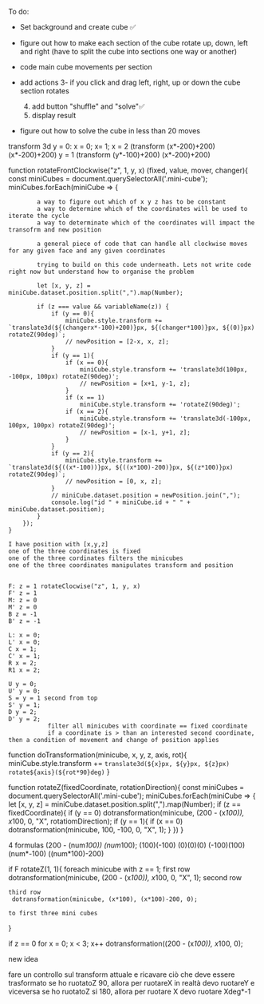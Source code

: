 To do: 

- Set background and create cube ✅
- figure out how to make each section of the cube rotate up, down, left and right (have to split the cube into sections one way or another)

- code main cube movements per section

- add actions 
    3- if you click and drag left, right, up or down the cube section rotates

    4. add button "shuffle" and "solve"✅
    5. display result 

- figure out how to solve the cube in less than 20 moves





transform 3d 
y = 0:
 x = 0; x= 1; x = 2 (transform (x*-200)+200) (x*-200)+200)
y = 1 
(transform (y*-100)+200) (x*-200)+200)

function rotateFrontClockwise("z", 1, y, x) (fixed, value, mover, changer){
        const miniCubes = document.querySelectorAll('.mini-cube');
        miniCubes.forEach(miniCube => {

            a way to figure out which of x y z has to be constant 
            a way to determine which of the coordinates will be used to iterate the cycle 
            a way to determinate which of the coordinates will impact the transofrm and new position 

            a general piece of code that can handle all clockwise moves for any given face and any given coordinates

            trying to build on this code underneath. Lets not write code right now but understand how to organise the problem 

            let [x, y, z] = miniCube.dataset.position.split(",").map(Number);

            if (z === value && variableName(z)) {
                if (y == 0){
                    miniCube.style.transform += `translate3d(${(changerx*-100)+200)}px, ${(changer*100)}px, ${(0)}px) rotateZ(90deg)`;
                    // newPosition = [2-x, x, z];
                }
                if (y == 1){
                    if (x == 0){
                        miniCube.style.transform += 'translate3d(100px, -100px, 100px) rotateZ(90deg)';
                        // newPosition = [x+1, y-1, z];
                    }
                    if (x == 1)
                        miniCube.style.transform += 'rotateZ(90deg)';
                    if (x == 2){
                        miniCube.style.transform += 'translate3d(-100px, 100px, 100px) rotateZ(90deg)';
                        // newPosition = [x-1, y+1, z];
                    }
                }
                if (y == 2){
                    miniCube.style.transform += `translate3d(${((x*-100))}px, ${((x*100)-200)}px, ${(z*100)}px) rotateZ(90deg)`;
                    // newPosition = [0, x, z];
                }
                // miniCube.dataset.position = newPosition.join(",");
                console.log("id " + miniCube.id + " " + miniCube.dataset.position);
            }
        });
    }

    I have position with [x,y,z]
    one of the three coordinates is fixed 
    one of the three cordinates filters the minicubes
    one of the three coordinates manipulates transform and position


    F: z = 1 rotateClocwise("z", 1, y, x)
    F' z = 1
    M: z = 0
    M' z = 0
    B z = -1
    B' z = -1

    L: x = 0;
    L' x = 0;
    C x = 1;
    C' x = 1;
    R x = 2;
    R1 x = 2;

    U y = 0;
    U' y = 0;
    S = y = 1 second from top 
    S' y = 1;
    D y = 2;
    D' y = 2;
               filter all minicubes with coordinate == fixed coordinate
               if a coordinate is > than an interested second coordinate, then a condition of movement and change of position applies


function doTransformation(minicube, x, y, z, axis, rot){
    miniCube.style.transform += `translate3d(${x}px, ${y}px, ${z}px) rotate${axis}(${rot*90}deg)`
}

function rotateZ(fixedCoordinate, rotationDirection){
    const miniCubes = document.querySelectorAll('.mini-cube');
    miniCubes.forEach(miniCube => {
        let [x, y, z] = miniCube.dataset.position.split(",").map(Number);
        if (z == fixedCoordinate){
           if (y == 0)
                dotransformation(minicube, (200 - (x*100)), x*100, 0, "X", rotatiomDirection);
           if (y == 1){
                if (x == 0)
                    dotransformation(minicube, 100, -100, 0, "X", 1);
           } 
        })
}

4 formulas
(200 - (num*100)) (num*100);
(100)(-100)
(0)(0)(0)
(-100)(100)
(num*-100) ((num*100)-200)

if F
rotateZ(1, 1){
    foreach minicube with z == 1; 
    first row
    dotransformation(minicube, (200 - (x*100)), x*100, 0, "X", 1);
    second row 

    third row
     dotransformation(minicube, (x*100), (x*100)-200, 0);

    to first three mini cubes 
}

if z == 0 
for x = 0; x < 3; x++
dotransformation((200 - (x*100)), x*100, 0);



new idea

fare un controllo sul transform attuale e ricavare ciò che deve essere trasformato
se ho ruotatoZ 90, allora per ruotareX in realtà devo ruotareY e viceversa
se ho ruotatoZ si 180, allora per ruotare X devo ruotare Xdeg*-1 

